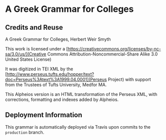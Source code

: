 # A Greek Grammar for Colleges

## Credits and Reuse

A Greek Grammar for Colleges, Herbert Weir Smyth

This work is licensed under a [https://creativecommons.org/licenses/by-nc-sa/3.0/us/](Creative Commons Attribution-Noncommercial-Share Alike 3.0 United States License)

It was digitized in TEI XML by the [http://www.perseus.tufts.edu/hopper/text?doc=Perseus%3Atext%3A1999.04.0001](Perseus Project) with support from the Trustees of Tufts University, Medfor MA.

This Alpheios version is an HTML transformation of the Perseus XML, with corrections, formatting and indexes added by Alpheios.  

## Deployment Information

This grammar is automatically deployed via Travis upon commits to the `production` branch.
